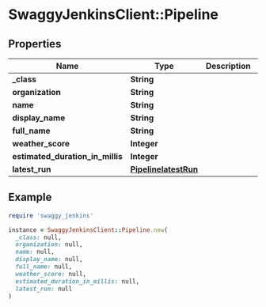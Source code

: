 # SwaggyJenkinsClient::Pipeline

## Properties

| Name | Type | Description | Notes |
| ---- | ---- | ----------- | ----- |
| **_class** | **String** |  | [optional] |
| **organization** | **String** |  | [optional] |
| **name** | **String** |  | [optional] |
| **display_name** | **String** |  | [optional] |
| **full_name** | **String** |  | [optional] |
| **weather_score** | **Integer** |  | [optional] |
| **estimated_duration_in_millis** | **Integer** |  | [optional] |
| **latest_run** | [**PipelinelatestRun**](PipelinelatestRun.md) |  | [optional] |

## Example

```ruby
require 'swaggy_jenkins'

instance = SwaggyJenkinsClient::Pipeline.new(
  _class: null,
  organization: null,
  name: null,
  display_name: null,
  full_name: null,
  weather_score: null,
  estimated_duration_in_millis: null,
  latest_run: null
)
```


